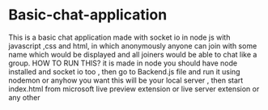 # Basic-chat-application
This is a basic chat application made with socket io in node js with javascript ,css and html,   in which anonymously anyone can join with some name which would be displayed and all joiners would be able to chat like a group.
HOW TO RUN THIS?
it is made in node you should have node installed and socket io too , then go to Backend.js file and run it using nodemon or anyhow you want this will be your local server
, then start index.html from microsoft live preview extension or live server extension or any other 
